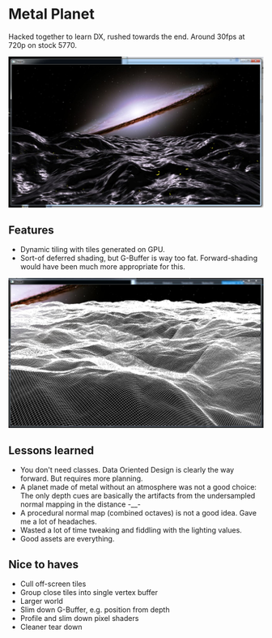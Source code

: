 Metal Planet
=============

Hacked together to learn DX, rushed towards the end. Around 30fps at 720p on stock 5770.

![](https://github.com/hdemmer/metal-planet/raw/master/screenshots/final.JPG)

Features
--------

- Dynamic tiling with tiles generated on GPU.
- Sort-of deferred shading, but G-Buffer is way too fat. Forward-shading would have been much more appropriate for this.

![](https://github.com/hdemmer/metal-planet/raw/master/screenshots/tiling.JPG)

Lessons learned
---------------

 - You don't need classes. Data Oriented Design is clearly the way forward. But requires more planning.
 - A planet made of metal without an atmosphere was not a good choice: The only depth cues are basically the artifacts from the undersampled normal mapping in the distance -__-
 - A procedural normal map (combined octaves) is not a good idea. Gave me a lot of headaches.
 - Wasted a lot of time tweaking and fiddling with the lighting values.
 - Good assets are everything.

Nice to haves
-------------

 - Cull off-screen tiles
 - Group close tiles into single vertex buffer
 - Larger world
 - Slim down G-Buffer, e.g. position from depth
 - Profile and slim down pixel shaders
 - Cleaner tear down


